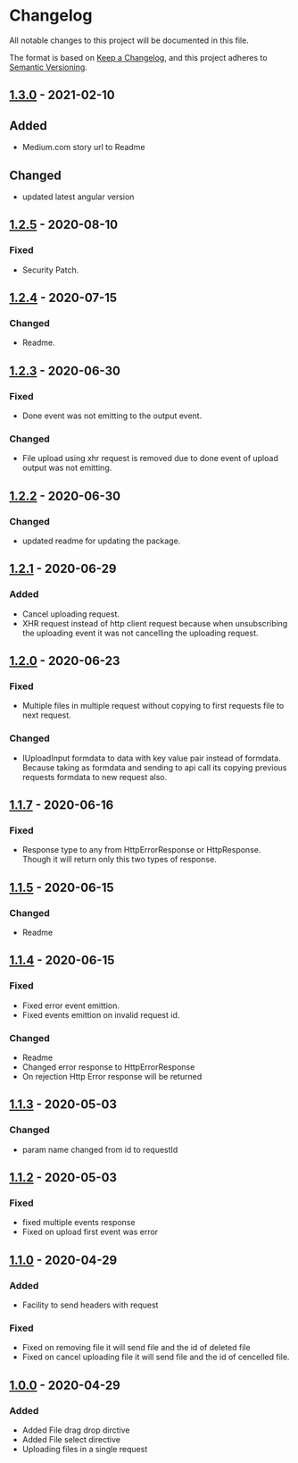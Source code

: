 # Changelog

All notable changes to this project will be documented in this file.

The format is based on [Keep a Changelog](https://keepachangelog.com/en/1.0.0/), and this project adheres to [Semantic Versioning](https://semver.org/spec/v2.0.0.html).

## [1.3.0] - 2021-02-10

## Added 
- Medium.com story url to Readme

## Changed
- updated latest angular version 

## [1.2.5] - 2020-08-10

### Fixed
- Security Patch.

## [1.2.4] - 2020-07-15

### Changed
- Readme.

## [1.2.3] - 2020-06-30

### Fixed
- Done event was not emitting to the output event.

### Changed
- File upload using xhr request is removed due to done event of upload output was not emitting.

## [1.2.2] - 2020-06-30

### Changed
- updated readme for updating the package.

## [1.2.1] - 2020-06-29

### Added
- Cancel uploading request.
- XHR request instead of http client request because when unsubscribing the uploading event it was not cancelling the uploading request.

## [1.2.0] - 2020-06-23

### Fixed
- Multiple files in multiple request without copying to first requests file to next request.

### Changed 
- IUploadInput formdata to data with key value pair instead of formdata. Because taking as formdata and sending to api call its copying previous requests formdata to new request also.

## [1.1.7] - 2020-06-16

### Fixed 
- Response type to any from HttpErrorResponse or HttpResponse. Though it will return only this two types of response.

## [1.1.5] - 2020-06-15

### Changed
- Readme

## [1.1.4] - 2020-06-15

### Fixed
- Fixed error event emittion.
- Fixed events emittion on invalid request id.

### Changed
- Readme
- Changed error response to HttpErrorResponse
- On rejection Http Error response will be returned

## [1.1.3] - 2020-05-03

### Changed
- param name changed from id to requestId

## [1.1.2] - 2020-05-03

### Fixed
- fixed multiple events response
- Fixed on upload first event was error

## [1.1.0] - 2020-04-29

### Added

- Facility to send headers with request

### Fixed
- Fixed on removing file it will send file and the id of deleted file
- Fixed on cancel uploading file it will send file and the id of cencelled file.

## [1.0.0] - 2020-04-29

### Added

- Added File drag drop dirctive 
- Added File select directive
- Uploading files in a single request

[1.3.0]: https://github.com/jayprajapati857/ngx-uploader-directive/compare/1.2.5...1.3.0
[1.2.5]: https://github.com/jayprajapati857/ngx-uploader-directive/compare/1.2.4...1.2.5
[1.2.4]: https://github.com/jayprajapati857/ngx-uploader-directive/compare/1.2.3...1.2.4
[1.2.3]: https://github.com/jayprajapati857/ngx-uploader-directive/compare/1.2.2...1.2.3
[1.2.2]: https://github.com/jayprajapati857/ngx-uploader-directive/compare/1.2.1...1.2.2
[1.2.1]: https://github.com/jayprajapati857/ngx-uploader-directive/compare/1.2.0...1.2.1
[1.2.0]: https://github.com/jayprajapati857/ngx-uploader-directive/compare/1.1.7...1.2.0
[1.1.7]: https://github.com/jayprajapati857/ngx-uploader-directive/compare/1.1.5...1.1.7
[1.1.5]: https://github.com/jayprajapati857/ngx-uploader-directive/compare/1.1.4...1.1.5
[1.1.4]: https://github.com/jayprajapati857/ngx-uploader-directive/compare/1.1.3...1.1.4
[1.1.3]: https://github.com/jayprajapati857/ngx-uploader-directive/compare/1.1.2...1.1.3
[1.1.2]: https://github.com/jayprajapati857/ngx-uploader-directive/compare/1.1.0...1.1.2
[1.1.0]: https://github.com/jayprajapati857/ngx-uploader-directive/compare/1.0.0...1.1.0
[1.0.0]: https://github.com/jayprajapati857/ngx-uploader-directive/releases/tag/1.0.0
